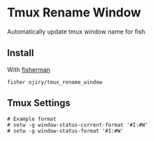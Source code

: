 # Tmux Rename Window

Automatically update tmux window name for fish

## Install

With [fisherman](https://github.com/fisherman/fisherman)

```
fisher ojiry/tmux_rename_window
```

## Tmux Settings

```
# Example format
# setw -g window-status-current-format '#I:#W'
# setw -g window-status-format '#I:#W'
```

